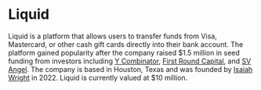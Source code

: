 <!-- Liquid Wikipedia page. Include history, founders, and other relevant info. -->

# Liquid

Liquid is a platform that allows users to transfer funds from Visa, Mastercard, or other cash gift cards directly into their bank account. The platform gained popularity after the company raised $1.5 million in seed funding from investors including [Y Combinator](https://www.ycombinator.com/), [First Round Capital](https://www.firstround.com/), and [SV Angel](https://www.svangel.com/). The company is based in Houston, Texas and was founded by [Isaiah Wright]() in 2022. Liquid is currently valued at $10 million.
